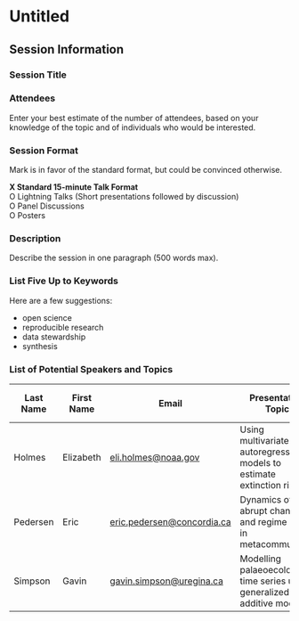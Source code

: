 Untitled
================

## Session Information

### Session Title

### Attendees

Enter your best estimate of the number of attendees, based on your
knowledge of the topic and of individuals who would be interested.

### Session Format

Mark is in favor of the standard format, but could be convinced
otherwise.

**X Standard 15-minute Talk Format**  
O Lightning Talks (Short presentations followed by discussion)  
O Panel Discussions  
O Posters

### Description

Describe the session in one paragraph (500 words max).

### List Five Up to Keywords

Here are a few suggestions:

  - open science
  - reproducible research
  - data
stewardship
  - synthesis

### List of Potential Speakers and Topics

| Last Name | First Name | Email                        | Presentation Topic                                                       | Tentative Title     | Speaker invited? | Speaker tentatively confirmed? |
| --------- | ---------- | ---------------------------- | ------------------------------------------------------------------------ | ------------------- | :--------------: | :----------------------------: |
| Holmes    | Elizabeth  | <eli.holmes@noaa.gov>        | Using multivariate autoregressive models to estimate extinction risks    | \[tentative title\] |        N         |               N                |
| Pedersen  | Eric       | <eric.pedersen@concordia.ca> | Dynamics of abrupt change and regime shifts in metacommunities           | \[tentative title\] |        N         |               N                |
| Simpson   | Gavin      | <gavin.simpson@uregina.ca>   | Modelling palaeoecological time series using generalized additive models | \[tentative title\] |        N         |               N                |

